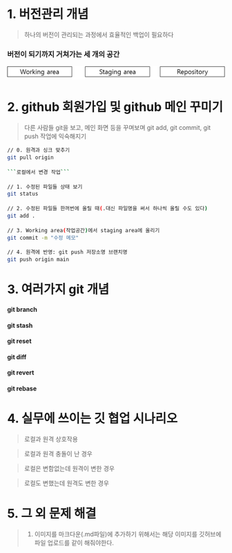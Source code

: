# 1. 버전관리 개념

> 하나의 버전이 관리되는 과정에서 효율적인 백업이 필요하다

### 버전이 되기까지 거쳐가는 세 개의 공간

![image-20230525001110734](./그림1.png)

#### 

# 2. github 회원가입 및 github 메인 꾸미기

> 다른 사람들 git을 보고, 메인 화면 등을 꾸며보며
> git add, git commit, git push 작업에 익숙해지기

```bash
// 0. 원격과 싱크 맞추기
git pull origin

```로컬에서 변경 작업```

// 1. 수정된 파일들 상태 보기
git status

// 2. 수정된 파일들 한꺼번에 올릴 때(.대신 파일명을 써서 하나씩 올릴 수도 있다)
git add .

// 3. Working area(작업공간)에서 staging area에 올리기 
git commit -m "수정 메모"

// 4. 원격에 반영: git push 저장소명 브랜치명
git push origin main
```



# 3. 여러가지 git 개념

#### git branch

#### git stash

#### git reset

#### git diff

#### git revert

#### git rebase



# 4. 실무에 쓰이는 깃 협업 시나리오

> 로컬과 원격 상호작용



> 로컬과 원격 충돌이 난 경우



> 로컬은 변함없는데 원격이 변한 경우



> 로컬도 변했는데 원격도 변한 경우



# 5. 그 외 문제 해결

> 1. 이미지를 마크다운(.md파일)에 추가하기 위해서는 해당 이미지를 깃허브에 파일 업로드를 같이 해줘야한다.
